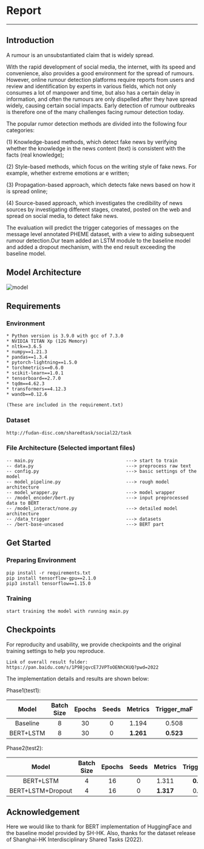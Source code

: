 # Report
---

## Introduction

A rumour is an unsubstantiated claim that is widely spread.

With the rapid development of social media, the internet, with its speed and convenience, also provides a good environment for the spread of rumours. However, online rumour detection platforms require reports from users and review and identification by experts in various fields, which not only consumes a lot of manpower and time, but also has a certain delay in information, and often the rumours are only dispelled after they have spread widely, causing certain social impacts. Early detection of rumour outbreaks is therefore one of the many challenges facing rumour detection today.

The popular rumor detection methods are divided into the following four categories: 

(1) Knowledge-based methods, which detect fake news by verifying whether the knowledge in the news content (text) is consistent with the facts (real knowledge); 

(2) Style-based methods, which focus on the writing style of fake news. For example, whether extreme emotions ar e written; 

(3) Propagation-based approach, which detects fake news based on how it is spread online;

(4) Source-based approach, which investigates the credibility of news sources by investigating different stages, created, posted on the web and spread on social media, to detect fake news.

The evaluation will predict the trigger categories of messages on the message level annotated PHEME dataset, with a view to aiding subsequent rumour detection.Our team added an LSTM module to the baseline model and added a dropout mechanism, with the end result exceeding the baseline model.

## Model Architecture

![model](/Img/model.bmp)

## Requirements

### Environment
```
* Python version is 3.9.0 with gcc of 7.3.0
* NVIDIA TITAN Xp (12G Memory)
* nltk==3.6.5
* numpy==1.21.3
* pandas==1.3.4
* pytorch-lightning==1.5.0
* torchmetrics==0.6.0
* scikit-learn==1.0.1
* tensorboard==2.7.0
* tqdm==4.62.3
* transformers==4.12.3
* wandb==0.12.6

(These are included in the requirement.txt)
```

### Dataset
```
http://fudan-disc.com/sharedtask/social22/task
```

### File Architecture (Selected important files)
```
-- main.py                                  ---> start to train
-- data.py                                  ---> preprocess raw text
-- config.py                                ---> basic settings of the model
-- model_pipeline.py                        ---> rough model architecture
-- model_wrapper.py                         ---> model wrapper
-- /model_encoder/bert.py                   ---> input preprocessed data to BERT
-- /model_interact/none.py                  ---> detailed model architecture
-- /data_trigger                            ---> datasets
-- /bert-base-uncased                       ---> BERT part
```

## Get Started

### Preparing Environment
```
pip install -r requirements.txt
pip install tensorflow-gpu==2.1.0
pip3 install tensorflow==1.15.0
```

### Training
```
start training the model with running main.py
```

## Checkpoints
For reproducity and usability, we provide checkpoints and the original training settings to help you reproduce.
```
Link of overall result folder: https://pan.baidu.com/s/1P98jqvcE7JVPToOENhCKUQ?pwd=2022
```

The implementation details and results are shown below:

Phase1(test1):

Model|Batch Size|Epochs|Seeds|Metrics|Trigger_maF|Verify_maF
:---:|:---:|:----:|:----:|:----:|:----:|:----:
Baseline|8|30|0|1.194|0.508|0.686
BERT+LSTM|8|30|0|**1.261**|**0.523**|**0.738**

Phase2(test2):

Model|Batch Size|Epochs|Seeds|Metrics|Trigger_maF|Verify_maF
:---:|:---:|:----:|:----:|:----:|:----:|:----:
BERT+LSTM|4|16|0|1.311|**0.521**|0.790
BERT+LSTM+Dropout|4|16|0|**1.317**|0.520|**0.796**

## Acknowledgement

Here we would like to thank for BERT implementation of HuggingFace and the baseline model provided by SH-HK. Also, thanks for the dataset release of Shanghai-HK Interdisciplinary Shared Tasks (2022).

